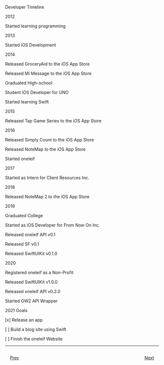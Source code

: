Developer Timeline

2012

Started learning programming

2013

Started iOS Development

2014

Released GroceryAid to the iOS App Store

Released Mi Message to the iOS App Store

Graduated High-school

Student iOS Developer for UNO

Started learning Swift

2015

Released Tap Game Series to the iOS App Store

2016

Released Simply Count to the iOS App Store

Released NoteMap to the iOS App Store

Started oneleif

2017

Started as Intern for Client Resources Inc.

2018

Released NoteMap 2 to the iOS App Store

2019

Graduated College

Started as iOS Developer for From Now On Inc.

Released oneleif API v0.1

Released SF v0.1

Released SwiftUIKit v0.1.0

2020

Registered oneleif as a Non-Profit

Released SwiftUIKit v1.0.0

Released oneleif API v0.2.0

Started GW2 API Wrapper

2021 Goals

[x] Release an app

[ ] Build a blog site using Swift

[ ] Finish the oneleif Website


***


<div style="padding: 16;">
	<div style="float: left">
		<a href="../README.md">Prev</a>
	</div>
	<div style="float: right">
		<a href="../README.md">Next</a>
	</div>
</div>